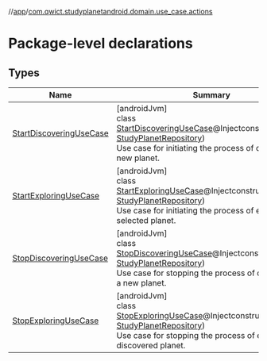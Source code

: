 //[app](../../index.md)/[com.qwict.studyplanetandroid.domain.use_case.actions](index.md)

# Package-level declarations

## Types

| Name | Summary |
|---|---|
| [StartDiscoveringUseCase](-start-discovering-use-case/index.md) | [androidJvm]<br>class [StartDiscoveringUseCase](-start-discovering-use-case/index.md)@Injectconstructor(repo: [StudyPlanetRepository](../com.qwict.studyplanetandroid.data.repository/-study-planet-repository/index.md))<br>Use case for initiating the process of discovering a new planet. |
| [StartExploringUseCase](-start-exploring-use-case/index.md) | [androidJvm]<br>class [StartExploringUseCase](-start-exploring-use-case/index.md)@Injectconstructor(repo: [StudyPlanetRepository](../com.qwict.studyplanetandroid.data.repository/-study-planet-repository/index.md))<br>Use case for initiating the process of exploring a selected planet. |
| [StopDiscoveringUseCase](-stop-discovering-use-case/index.md) | [androidJvm]<br>class [StopDiscoveringUseCase](-stop-discovering-use-case/index.md)@Injectconstructor(repo: [StudyPlanetRepository](../com.qwict.studyplanetandroid.data.repository/-study-planet-repository/index.md))<br>Use case for stopping the process of discovering a new planet. |
| [StopExploringUseCase](-stop-exploring-use-case/index.md) | [androidJvm]<br>class [StopExploringUseCase](-stop-exploring-use-case/index.md)@Injectconstructor(repo: [StudyPlanetRepository](../com.qwict.studyplanetandroid.data.repository/-study-planet-repository/index.md))<br>Use case for stopping the process of exploring a discovered planet. |
